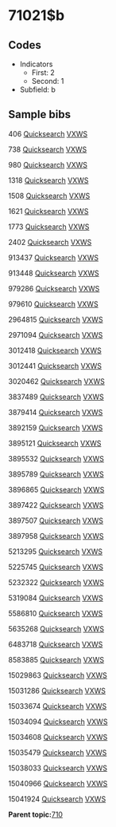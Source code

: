 # 71021$b

## Codes

-   Indicators
    -   First: 2
    -   Second: 1
-   Subfield: b

## Sample bibs

406 [Quicksearch](https://search.library.yale.edu/catalog/406) [VXWS](http://prodorbis.library.yale.edu:7014/vxws/GetHoldingsService?bibId=406)

738 [Quicksearch](https://search.library.yale.edu/catalog/738) [VXWS](http://prodorbis.library.yale.edu:7014/vxws/GetHoldingsService?bibId=738)

980 [Quicksearch](https://search.library.yale.edu/catalog/980) [VXWS](http://prodorbis.library.yale.edu:7014/vxws/GetHoldingsService?bibId=980)

1318 [Quicksearch](https://search.library.yale.edu/catalog/1318) [VXWS](http://prodorbis.library.yale.edu:7014/vxws/GetHoldingsService?bibId=1318)

1508 [Quicksearch](https://search.library.yale.edu/catalog/1508) [VXWS](http://prodorbis.library.yale.edu:7014/vxws/GetHoldingsService?bibId=1508)

1621 [Quicksearch](https://search.library.yale.edu/catalog/1621) [VXWS](http://prodorbis.library.yale.edu:7014/vxws/GetHoldingsService?bibId=1621)

1773 [Quicksearch](https://search.library.yale.edu/catalog/1773) [VXWS](http://prodorbis.library.yale.edu:7014/vxws/GetHoldingsService?bibId=1773)

2402 [Quicksearch](https://search.library.yale.edu/catalog/2402) [VXWS](http://prodorbis.library.yale.edu:7014/vxws/GetHoldingsService?bibId=2402)

913437 [Quicksearch](https://search.library.yale.edu/catalog/913437) [VXWS](http://prodorbis.library.yale.edu:7014/vxws/GetHoldingsService?bibId=913437)

913448 [Quicksearch](https://search.library.yale.edu/catalog/913448) [VXWS](http://prodorbis.library.yale.edu:7014/vxws/GetHoldingsService?bibId=913448)

979286 [Quicksearch](https://search.library.yale.edu/catalog/979286) [VXWS](http://prodorbis.library.yale.edu:7014/vxws/GetHoldingsService?bibId=979286)

979610 [Quicksearch](https://search.library.yale.edu/catalog/979610) [VXWS](http://prodorbis.library.yale.edu:7014/vxws/GetHoldingsService?bibId=979610)

2964815 [Quicksearch](https://search.library.yale.edu/catalog/2964815) [VXWS](http://prodorbis.library.yale.edu:7014/vxws/GetHoldingsService?bibId=2964815)

2971094 [Quicksearch](https://search.library.yale.edu/catalog/2971094) [VXWS](http://prodorbis.library.yale.edu:7014/vxws/GetHoldingsService?bibId=2971094)

3012418 [Quicksearch](https://search.library.yale.edu/catalog/3012418) [VXWS](http://prodorbis.library.yale.edu:7014/vxws/GetHoldingsService?bibId=3012418)

3012441 [Quicksearch](https://search.library.yale.edu/catalog/3012441) [VXWS](http://prodorbis.library.yale.edu:7014/vxws/GetHoldingsService?bibId=3012441)

3020462 [Quicksearch](https://search.library.yale.edu/catalog/3020462) [VXWS](http://prodorbis.library.yale.edu:7014/vxws/GetHoldingsService?bibId=3020462)

3837489 [Quicksearch](https://search.library.yale.edu/catalog/3837489) [VXWS](http://prodorbis.library.yale.edu:7014/vxws/GetHoldingsService?bibId=3837489)

3879414 [Quicksearch](https://search.library.yale.edu/catalog/3879414) [VXWS](http://prodorbis.library.yale.edu:7014/vxws/GetHoldingsService?bibId=3879414)

3892159 [Quicksearch](https://search.library.yale.edu/catalog/3892159) [VXWS](http://prodorbis.library.yale.edu:7014/vxws/GetHoldingsService?bibId=3892159)

3895121 [Quicksearch](https://search.library.yale.edu/catalog/3895121) [VXWS](http://prodorbis.library.yale.edu:7014/vxws/GetHoldingsService?bibId=3895121)

3895532 [Quicksearch](https://search.library.yale.edu/catalog/3895532) [VXWS](http://prodorbis.library.yale.edu:7014/vxws/GetHoldingsService?bibId=3895532)

3895789 [Quicksearch](https://search.library.yale.edu/catalog/3895789) [VXWS](http://prodorbis.library.yale.edu:7014/vxws/GetHoldingsService?bibId=3895789)

3896865 [Quicksearch](https://search.library.yale.edu/catalog/3896865) [VXWS](http://prodorbis.library.yale.edu:7014/vxws/GetHoldingsService?bibId=3896865)

3897422 [Quicksearch](https://search.library.yale.edu/catalog/3897422) [VXWS](http://prodorbis.library.yale.edu:7014/vxws/GetHoldingsService?bibId=3897422)

3897507 [Quicksearch](https://search.library.yale.edu/catalog/3897507) [VXWS](http://prodorbis.library.yale.edu:7014/vxws/GetHoldingsService?bibId=3897507)

3897958 [Quicksearch](https://search.library.yale.edu/catalog/3897958) [VXWS](http://prodorbis.library.yale.edu:7014/vxws/GetHoldingsService?bibId=3897958)

5213295 [Quicksearch](https://search.library.yale.edu/catalog/5213295) [VXWS](http://prodorbis.library.yale.edu:7014/vxws/GetHoldingsService?bibId=5213295)

5225745 [Quicksearch](https://search.library.yale.edu/catalog/5225745) [VXWS](http://prodorbis.library.yale.edu:7014/vxws/GetHoldingsService?bibId=5225745)

5232322 [Quicksearch](https://search.library.yale.edu/catalog/5232322) [VXWS](http://prodorbis.library.yale.edu:7014/vxws/GetHoldingsService?bibId=5232322)

5319084 [Quicksearch](https://search.library.yale.edu/catalog/5319084) [VXWS](http://prodorbis.library.yale.edu:7014/vxws/GetHoldingsService?bibId=5319084)

5586810 [Quicksearch](https://search.library.yale.edu/catalog/5586810) [VXWS](http://prodorbis.library.yale.edu:7014/vxws/GetHoldingsService?bibId=5586810)

5635268 [Quicksearch](https://search.library.yale.edu/catalog/5635268) [VXWS](http://prodorbis.library.yale.edu:7014/vxws/GetHoldingsService?bibId=5635268)

6483718 [Quicksearch](https://search.library.yale.edu/catalog/6483718) [VXWS](http://prodorbis.library.yale.edu:7014/vxws/GetHoldingsService?bibId=6483718)

8583885 [Quicksearch](https://search.library.yale.edu/catalog/8583885) [VXWS](http://prodorbis.library.yale.edu:7014/vxws/GetHoldingsService?bibId=8583885)

15029863 [Quicksearch](https://search.library.yale.edu/catalog/15029863) [VXWS](http://prodorbis.library.yale.edu:7014/vxws/GetHoldingsService?bibId=15029863)

15031286 [Quicksearch](https://search.library.yale.edu/catalog/15031286) [VXWS](http://prodorbis.library.yale.edu:7014/vxws/GetHoldingsService?bibId=15031286)

15033674 [Quicksearch](https://search.library.yale.edu/catalog/15033674) [VXWS](http://prodorbis.library.yale.edu:7014/vxws/GetHoldingsService?bibId=15033674)

15034094 [Quicksearch](https://search.library.yale.edu/catalog/15034094) [VXWS](http://prodorbis.library.yale.edu:7014/vxws/GetHoldingsService?bibId=15034094)

15034608 [Quicksearch](https://search.library.yale.edu/catalog/15034608) [VXWS](http://prodorbis.library.yale.edu:7014/vxws/GetHoldingsService?bibId=15034608)

15035479 [Quicksearch](https://search.library.yale.edu/catalog/15035479) [VXWS](http://prodorbis.library.yale.edu:7014/vxws/GetHoldingsService?bibId=15035479)

15038033 [Quicksearch](https://search.library.yale.edu/catalog/15038033) [VXWS](http://prodorbis.library.yale.edu:7014/vxws/GetHoldingsService?bibId=15038033)

15040966 [Quicksearch](https://search.library.yale.edu/catalog/15040966) [VXWS](http://prodorbis.library.yale.edu:7014/vxws/GetHoldingsService?bibId=15040966)

15041924 [Quicksearch](https://search.library.yale.edu/catalog/15041924) [VXWS](http://prodorbis.library.yale.edu:7014/vxws/GetHoldingsService?bibId=15041924)

**Parent topic:**[710](../../tags/710/710.md)

